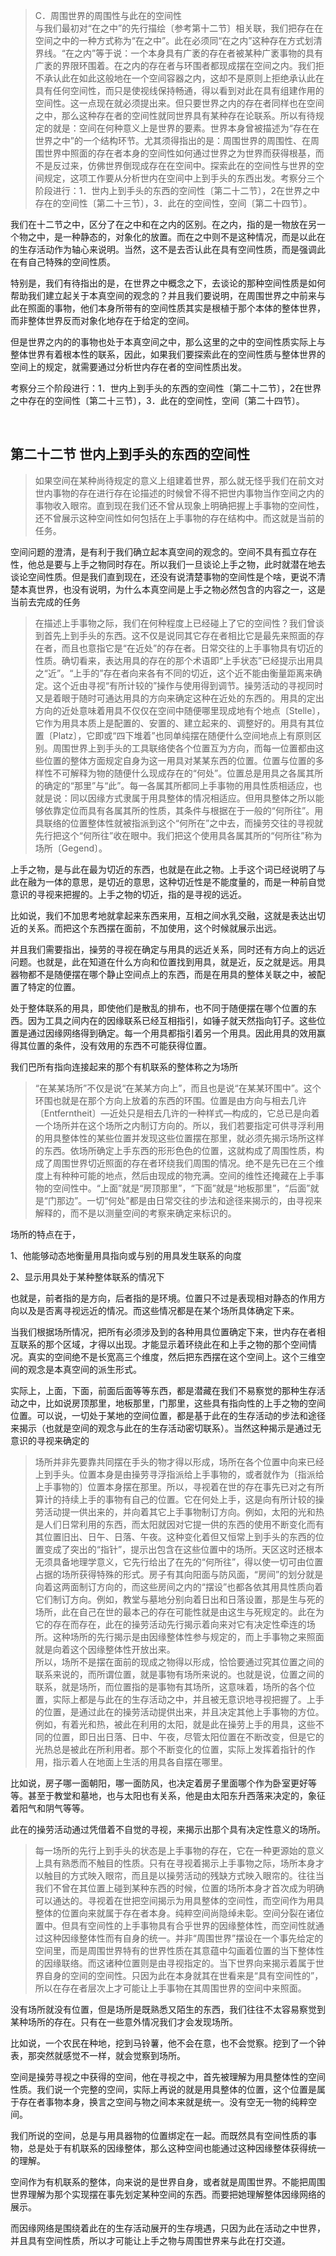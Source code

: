 <blockquote data-pid="rgiZ-Oj5">C．周围世界的周围性与此在的空间性<br>与我们最初对“在之中”的先行描绘〔参考第十二节〕相关联，我们把存在在空间之中的一种方式称为“在之中”。此在必须同“在之内”这种存在方式划清界线。“在之内”等于说：一个本身具有广袤的存在者被某种广袤事物的具有广袤的界限环围着。在之内的存在者与环围者都现成摆在空间之内。我们拒不承认此在如此这般地在一个空间容器之内，这却不是原则上拒绝承认此在具有任何空间性，而只是使视线保持畅通，得以看到对此在具有组建作用的空间性。这一点现在就必须提出来。但只要世界之内的存在者同样也在空间之中，那么这种存在者的空间性就同世界具有某种存在论联系。所以有待规定的就是：空间在何种意义上是世界的要素。世界本身曾被描述为“存在在世界之中”的一个结构环节。尤其须得指出的是：周围世界的周围性、在周围世界中照面的存在者本身的空间性如何通过世界之为世界而获得根基，而不是反过来，仿佛世界倒现成存在在空间中。探索此在的空间性与世界的空间规定，这项工作要从分析世内在空间中上到手头的东西出发。考察分三个阶段进行：1．世内上到手头的东西的空间性〔第二十二节〕，2在世界之中存在的空间性〔第二十三节〕，3．此在的空间性，空间〔第二十四节〕。</blockquote><p data-pid="AOZrBQQv">我们在十二节之中，区分了在之中和在之内的区别。在之内，指的是一物放在另一个物之中，是一种静态的，对象化的放置。而在之中则不是这种情况，而是以此在的生存活动作为轴心来说明。当然，这不是去否认此在具有空间性质，而是强调此在有自己特殊的空间性质。</p><p data-pid="BTvbML0M">特别是，我们有待指出的是，在世界之中概念之下，去谈论的那种空间性质是如何帮助我们建立起关于本真空间的观念的？并且我们要说明，在周围世界之中前来与此在照面的事物，他们本身所带有的空间性质其实是根植于那个本体的整体世界，而非整体世界反而对象化地存在于给定的空间。</p><p data-pid="soCURfdB">但是世界之内的的事物也处于本真空间之中，那么这里的之中的空间性质实际上与整体世界有着根本性的联系，因此，如果我们要探索此在的空间性质与整体世界的空间上的规定，就需要通过分析世内存在者的空间性质出发。</p><p data-pid="3Q47AeW1">考察分三个阶段进行：1．世内上到手头的东西的空间性〔第二十二节〕，2在世界之中存在的空间性〔第二十三节〕，3．此在的空间性，空间〔第二十四节〕。</p><p><br></p><h2>第二十二节 世内上到手头的东西的空间性</h2><blockquote data-pid="9g-vKmcM">如果空间在某种尚待规定的意义上组建着世界，那么就无怪乎我们在前文对世内事物的存在进行存在论描述的时候曾不得不把世内事物当作空间之内的事物收入眼帘。直到现在我们还不曾从现象上明确把握上手事物的空间性，还不曾展示这种空间性如何包括在上手事物的存在结构中。而这就是当前的任务。</blockquote><p data-pid="5uTRSWdt">空间问题的澄清，是有利于我们确立起本真空间的观念的。空间不具有孤立存在性，他总是要与上手之物同时存在。所以我们一旦谈论上手之物，此时就潜在地去谈论空间性质。但是我们直到现在，还没有说清楚事物的空间性是个啥，更说不清楚本真世界，也没有说明，为什么本真空间是上手之物必然包含的内容之一，这是当前去完成的任务</p><blockquote data-pid="1AlvbDEa">在描述上手事物之际，我们在何种程度上已经碰上了它的空间性？我们曾谈到首先上到手头的东西。这不仅是说同其它存在者相比它是最先来照面的存在者，而且也意指它是“在近处”的存在者。日常交往的上手事物具有切近的性质。确切看来，表达用具的存在的那个术语即“上手状态”已经提示出用具之“近”。“上手的”存在者向来各有不同的切近，这个近不能由衡量距离来确定。这个近由寻视“有所计较的”操作与使用得到调节。操劳活动的寻视同时又是着眼于随时可通达用具的方向来确定这种在近处的东西的。用具的定出方向的近处意味着用具不仅仅在空间中随便哪里现成地有个地点〔Stelle〕，它作为用具本质上是配置的、安置的、建立起来的、调整好的。用具有其位置〔Platz〕，它即或“四下堆着”也同单纯摆在随便什么空间地点上有原则区别。周围世界上到手头的工具联络使各个位置互为方向，而每一位置都由这些位置的整体方面规定自身为这一用具对某某东西的位置。位置与位置的多样性不可解释为物的随便什么现成存在的“何处”。位置总是用具之各属其所的确定的“那里”与“此”。每一各属其所都同上手事物的用具性质相适应，也就是说：同以因缘方式隶属于用具整体的情况相适应。但用具整体之所以能够依靠定位而具有各属其所的性质，其条件与根据在于一般的“何所往”。用具联络的位置整体性就被指派到这个“何所在”之中去，而操劳交往的寻视就先行把这个“何所往”收在眼中。我们把这个使用具各属其所的“何所往”称为场所〔Gegend〕。</blockquote><p data-pid="bwUdn1dD">上手之物，是与此在最为切近的东西，也就是在此之物。上手这个词已经说明了与此在融为一体的意思，是切近的意思，这种切近性是不能度量的，而是一种前自觉意识的寻视来把握的。上手之物的切近，指的是寻视的远近。</p><p data-pid="JExId_mM">比如说，我们不加思考地就拿起来东西来用，互相之间水乳交融，这就是表达出切近的关系。而把这个东西摆在面前，不加使用，这个时候就展示出远。</p><p data-pid="cnGHHSCY">并且我们需要指出，操劳的寻视在确定与用具的远近关系，同时还有方向上的远近问题。也就是，此在知道在什么方向和位置找到用具，就是近，反之就是远。用具器物都不是随便摆在哪个静止空间点上的东西，而是在用具的整体关联之中，被配置了特定的位置。</p><p data-pid="ru5JNKDs">处于整体联系的用具，即使他们是散乱的排布，也不同于随便摆在哪个位置的东西。因为工具之间内在的因缘联系已经互相指引，如锤子就天然指向钉子。这些位置是通过因缘网络得到确定。每一个用具都指引着另一个用具。因此用具的效用赢得其位置的条件，没有效用的东西不可能获得位置。</p><p data-pid="h2nBsXI8">我们巴所有指向连接起来的那个有机联系的整体称之为场所</p><blockquote data-pid="hQ5aDZ33">“在某某场所”不仅是说“在某某方向上”，而且也是说“在某某环围中”。这个环围也就是在那个方向上放着的东西的环围。位置是由方向与相去几许〔Entferntheit〕—近处只是相去几许的一种样式—构成的，它总已是向着一个场所并在这个场所之内制订方向的。所以，我们若要指定可供寻浮利用的用具整体性的某些位置并发现这些位置摆在那里，就必须先揭示场所这样的东西。依场所确定上手东西的形形色色的位置，这就构成了周围性质，构成了周围世界切近照面的存在者环绕我们周围的情况。绝不是先已在三个维度上有种种可能的地点，然后由现成的物充满。空间的维性还掩藏在上手事物的空间性中。“上面”就是“房顶那里”，“下面”就是“地板那里”，“后面”就是“门那边”。一切“何处”都是由日常交往的步法和途径来揭示的，由寻视来解释的，而不是以测量空间的考察来确定来标识的。</blockquote><p data-pid="m_W3EZZb">场所的特点在于，</p><p data-pid="ECOOCRUZ">1、他能够动态地衡量用具指向或与别的用具发生联系的向度</p><p data-pid="7lUqKzEM">2、显示用具处于某种整体联系的情况下</p><p data-pid="HPBNuTco">也就是，前者指的是方向，后者指的是环境。位置只不过是表现相对静态的作用方向以及是否离寻视远近的情况。而这些情况都是在某个场所具体确定下来。</p><p data-pid="_fZFQaxD">当我们根据场所情况，把所有必须涉及到的各种用具位置确定下来，世内存在者相互联系的那个区域，才得以出现。才能显示着环绕此在和上手之物的那个空间情况。真实的空间绝不是长宽高三个维度，然后把东西摆在这个空间上。这个三维空间的观念是本真空间的派生形式。</p><p data-pid="82P10VYN">实际上，上面，下面，前面后面等等东西，都是潜藏在我们不易察觉的那种生存活动之中，比如说房顶那里，地板那里，门那里，这些具有指向性的上手之物的空间位置。可以说，一切处于某地的空间位置，都是基于此在的生存活动的步法和途径来揭示（也就是空间的观念与此在的生存活动密切联系）。当然这种揭示是通过无意识的寻视来确定的</p><blockquote data-pid="aBk20_gv">场所并非先要靠共同摆在手头的物才得以形成，场所在各个位置中向来已经上到手头。位置本身是由操劳寻浮指派给上手事物的，或者就作为〔指派给上手事物的〕位置本身摆在那里。所以，寻视着在世的存在事先已对之有所算计的持续上手的事物有自己的位置。它在何处上手，这是向有所计较的操劳活动提一供出来的，并向着其它上手事物制订方向。例如，太阳的光和热是人们日常利用的东西，而太阳就因对它提一供的东西的使用不断变化而有其位置旧出、日午、日落、午夜。这种变化着但又恒常上到手头的东西的位置变成了突出的“指针”，提示出包含在这些位置中的场所。天区这时还根本无须具备地理学意义，它先行给出了在先的“何所往”，得以使一切可由位置占据的场所获得特殊的形式。房子有其向阳面与防风面，“房间”的划分就是向着这两面制订方向的，而这些房间之内的“摆设”也都各依其用具性质向着它们制订方向。例如，教堂与墓地分别向着日出和日落设置，那是生与死的场所，此在自己在世的最本己的存在可能性就是由这生与死规定的。此在为它的存在而存在，此在的操劳活动先行揭示着向来对它有决定性牵连的场所。这种场所的先行揭示是由因缘整体性参与规定的，而上手事物之来照面就是向着这个因缘整体性开放出来。<br>所以，场所不是摆在面前的现成之物得以形成，恰恰要通过究其位置之间的联系来说的，而所谓位置，就是事物有场所来说的。也就是说，位置之间的联系，就是场所，而位置指的是事物有其场所，这意味着，场所的各个位置，实际上都是与此在的生存活动之中，并且被无意识地寻视把握了。上手的位置，是通过此在的操劳活动提供出来，并且决定其他上手事物的方位。例如，有着光和热，被此在利用的太阳，就是此在操劳上手的用具，这些不同的位置，即日出日落、日中、午夜，尽管太阳位置在不断改变，但是它的光热总是被此在所利用者。那个不断变化的位置，实际上发挥着指针的作用，指示着人在地面上生活的用具各自摆在哪里。</blockquote><p data-pid="dLTP7JL-">比如说，房子哪一面朝阳，哪一面防风，也决定着房子里面哪个作为卧室更好等等。甚至于教堂和墓地，也与太阳也有关系，他是由太阳东升西落来决定的，象征着阳气和阴气等等。</p><p data-pid="jC0hRjIT">此在的操劳活动通过凭借着不自觉的寻视，来揭示出那个具有决定性意义的场所。</p><blockquote data-pid="oc4qtPy1">每一场所的先行上到手头的状态是上手事物的存在，它在一种更源始的意义上具有熟悉而不触目的性质。只有在寻视着揭示上手事物之际，场所本身才以触目的方式映入眼帘，而且是以操劳活动的残缺方式映入眼帘的。往往当我们不曾在其位置上碰到某种东西的时候，位置的场所本身才首次成为明确可以通达的。寻视着在世把空间揭示为用具整体的空间性，而空间作为用具整体的位置向来就属于存在者本身。纯粹空间尚隐绰未彰。空间分裂在诸位置中。但具有空间性的上手事物具有合乎世界的因缘整体性，而空间性就通过这种因缘整体性而有自身的统一。并非“周围世界”摆设在一个事先给定的空间里，而是周围世界特有的世界性质在其意蕴中勾画着位置的当下整体性的因缘联络。而这诸种位置则是由寻视指定的。当下世界向来揭示着属于世界自身的空间的空间性。只因为此在本身就其在世看来是“具有空间性的”，所以在存在者层次上才可能让上手事物在其周围世界的空间中来照面。</blockquote><p data-pid="2x45u8EO">没有场所就没有位置，但是场所是既熟悉又陌生的东西，我们往往不太容易察觉到某种场所的存在。只有在一些意外情况我们才会发现场所。</p><p data-pid="K19sIKoP">比如说，一个农民在种地，挖到马铃薯，他不会在意，也不会觉察。挖到了一个钟表，那突然就感觉不一样，就会觉察到场所。</p><p data-pid="JRb0xFJQ">空间是操劳寻视之中获得的空间，他在寻视之中，首先被理解为用具整体性的空间性质。我们说一个完整的空间，实际上再说的就是用具整体的位置，这个位置是属于存在者事物本身，换言之空间与物之间本来就是统一。没有空无一物的纯粹空间。</p><p data-pid="MqWKdr2t">我们所说的空间，总是与用具器物的位置绑定在一起。而既然具有空间性质的事物，总是处于有机联系的因缘整体，那么这种空间也能通过这种因缘整体获得统一的理解。</p><p data-pid="440zUeiL">空间作为有机联系的整体，向来说的是世界自身，或者就是周围世界。不能把周围世界理解为那个实现摆在事先划定某种空间的东西。而要把她理解整体因缘网络的展示。</p><p data-pid="s6KGvuYS">而因缘网络是围绕着此在的生存活动展开的生存境遇，只因为此在活动之中世界，并且具有空间性质，所以才可能让上手之物与周围世界来与此在打交道。</p>